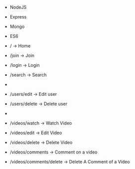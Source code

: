 - NodeJS
- Express
- Mongo
- ES6

- / -> Home
- /join -> Join
- /login -> Login
- /search -> Search
-
- /users/edit -> Edit user
- /users/delete -> Delete user
-
- /videos/watch -> Watch Video
- /videos/edit -> Edit Video
- /videos/delete -> Delete Video
- /videos/comments -> Comment on a video
- /videos/comments/delete -> Delete A Comment of a Video
